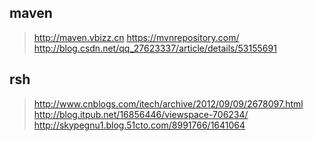## maven
> http://maven.vbizz.cn
> https://mvnrepository.com/
> http://blog.csdn.net/qq_27623337/article/details/53155691
## rsh
> http://www.cnblogs.com/itech/archive/2012/09/09/2678097.html
> http://blog.itpub.net/16856446/viewspace-706234/
> http://skypegnu1.blog.51cto.com/8991766/1641064
